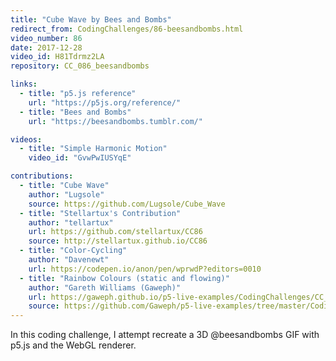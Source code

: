 ```yaml
---
title: "Cube Wave by Bees and Bombs"
redirect_from: CodingChallenges/86-beesandbombs.html
video_number: 86
date: 2017-12-28
video_id: H81Tdrmz2LA
repository: CC_086_beesandbombs

links:
  - title: "p5.js reference"
    url: "https://p5js.org/reference/"
  - title: "Bees and Bombs"
    url: "https://beesandbombs.tumblr.com/"

videos:
  - title: "Simple Harmonic Motion"
    video_id: "GvwPwIUSYqE"

contributions:
  - title: "Cube Wave"
    author: "Lugsole"
    source: https://github.com/Lugsole/Cube_Wave
  - title: "Stellartux's Contribution"
    author: "tellartux"
    url: https://github.com/stellartux/CC86
    source: http://stellartux.github.io/CC86
  - title: "Color-Cycling"
    author: "Davenewt"
    url: https://codepen.io/anon/pen/wprwdP?editors=0010
  - title: "Rainbow Colours (static and flowing)"
    author: "Gareth Williams (Gaweph)"
    url: https://gaweph.github.io/p5-live-examples/CodingChallenges/CC_086_beesandbombs/
    source: https://github.com/Gaweph/p5-live-examples/tree/master/CodingChallenges/CC_086_beesandbombs
---
```


In this coding challenge, I attempt recreate a 3D @beesandbombs GIF with p5.js and the WebGL renderer.
